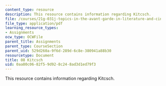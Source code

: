 ```yaml
---
content_type: resource
description: This resource contains information regarding Kitcsch.
file: /courses/21g-031j-topics-in-the-avant-garde-in-literature-and-cinema-spring-2003/0aa80c0682f59d928c248ad3d1ed79f3_MIT21G_031JS03_8kitcsch.pdf
file_type: application/pdf
learning_resource_types:
- Assignments
ocw_type: OCWFile
parent_title: Assignments
parent_type: CourseSection
parent_uid: 529d260a-9f6d-289d-6c8e-380941a88b30
resourcetype: Document
title: 08 Kitcsch
uid: 0aa80c06-82f5-9d92-8c24-8ad3d1ed79f3
---
```

This resource contains information regarding Kitcsch.

